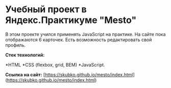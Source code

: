 # Учебный проект в Яндекс.Практикуме "Mesto"


В этом проекте учился применять JavaScript на практике.
На сайте пока отображаются 6 карточек.
Есть возможность редактировать свой профиль.


**Стек технологий:**

*HTML
*CSS (flexbox, grid, BEM)
*JavaScript.


__Ссылка на сайт:__
[https://skubko.github.io/mesto/index.html] (https://skubko.github.io/mesto/index.html)